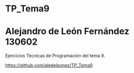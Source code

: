 # TP_Tema9
# Alejandro de León Fernández 130602

Ejercicios Técnicas de Programación del tema 9.

https://github.com/aledeleonez/TP_Tema9
